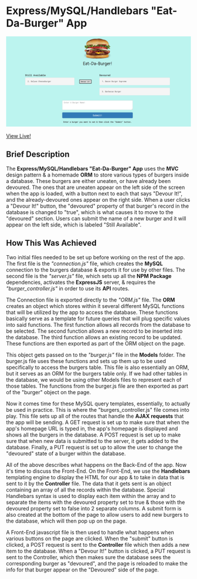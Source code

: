 # Express/MySQL/Handlebars "Eat-Da-Burger" App

![Express/MySQL/Handlebars "Eat-Da-Burger" App](burger_screenshot.png)

[View Live!](https://ancient-coast-35348.herokuapp.com/)

## Brief Description

The **Express/MySQL/Handlebars "Eat-Da-Burger" App** uses the **MVC** design pattern & a homemade **ORM** to store various types of burgers inside a database. These burgers are either uneaten, or have already been devoured. The ones that are uneaten appear on the left side of the screen when the app is loaded, with a button next to each that says "Devour It!", and the already-devoured ones appear on the right side. When a user clicks a "Devour It!" button, the "devoured" property of that burger's record in the database is changed to "true", which is what causes it to move to the "devoured" section. Users can submit the name of a new burger and it will appear on the left side, which is labeled "Still Available".


## How This Was Achieved

Two initial files needed to be set up before working on the rest of the app. The first file is the *"connection.js"* file, which creates the **MySQL** connection to the burgers database & exports it for use by other files. The second file is the *"server.js"* file, which sets up all the **NPM Package** dependencies, activates the **ExpressJS** server, & requires the *"burger_controller.js"* in order to use its **API** routes. 

The Connection file is exported directly to the *"ORM.js"* file. The **ORM** creates an object which stores within it several different MySQL functions that will be utilized by the app to access the database. These functions basically serve as a template for future queries that will plug specific values into said functions. The first function allows all records from the database to be selected. The second function allows a new record to be inserted into the database. The third function allows an existing record to be updated. These functions are then exported as part of the ORM object on the page.

This object gets passed on to the *"burger.js"* file in the **Models** folder. The burger.js file uses these functions and sets up them up to be used specifically to access the burgers table. This file is also essentially an ORM, but it serves as an ORM for the burgers table only. If we had other tables in the database, we would be using other Models files to represent each of those tables. The functions from the burger.js file are then exported as part of the "burger" object on the page. 

Now it comes time for these MySQL query templates, essentially, to actually be used in practice. This is where the "burgers_controller.js" file comes into play. This file sets up all of the routes that handle the **AJAX requests** that the app will be sending. A GET request is set up to make sure that when the app's homepage URL is typed in, the app's homepage is displayed and shows all the burgers in the database. A POST request is set up to make sure that when new data is submitted to the server, it gets added to the database. Finally, a PUT request is set up to allow the user to change the "devoured" state of a burger within the database. 

All of the above describes what happens on the Back-End of the app. Now it's time to discuss the Front-End. On the Front-End, we use the **Handlebars** templating engine to display the HTML for our app & to take in data that is sent to it by the **Controller** file. The data that it gets sent is an object containing an array of all the records within the database. Special Handlebars syntax is used to display each item within the array and to separate the items with the devoured property set to true & those with the devoured property set to false into 2 separate columns. A submit form is also created at the bottom of the page to allow users to add new burgers to the database, which will then pop up on the page. 

A Front-End javascript file is then used to handle what happens when various buttons on the page are clicked. When the "submit" button is clicked, a POST request is sent to the **Controller** file which then adds a new item to the database. When a "Devour It!" button is clicked, a PUT request is sent to the Controller, which then makes sure the database sees the corresponding burger as "devoured", and the page is reloaded to make the info for that burger appear on the "Devoured" side of the page. 